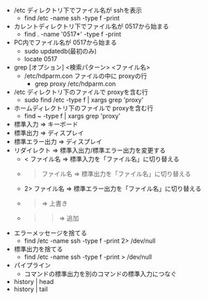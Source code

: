 - /etc ディレクトリ下でファイル名が sshを表示
    -  find /etc -name ssh -type f -print
- カレントディレクトリ下でファイル名が 0517から始まる
    - find . -name '0517*' -type f -print
- PC内でファイル名が 0517から始まる
    - sudo updatedb(最初のみ)
    - locate 0517
- grep [オプション] <検索パターン> <ファイル名>
    - /etc/hdparm.con ファイルの中に proxyの行
        - grep proxy /etc/hdparm.con
- /etc ディレクトリ下のファイルで proxyを含む行
    - sudo find /etc -type f | xargs grep 'proxy'
- ホームディレクトリ下のファイルで proxyを含む行
    - find ~ -type f | xargs grep 'proxy'
- 標準入力 => キーボード
- 標準出力 => ディスプレイ
- 標準エラー出力 =>  ディスプレイ
- リダイレクト => 標準入出力/標準エラー出力を変更する
    - < ファイル名 => 標準入力を「ファイル名」に切り替える
    - > ファイル名 => 標準出力を「ファイル名」に切り替える
    - 2> ファイル名 => 標準エラー出力を「ファイル名」に切り替える
    - > => 上書き
    - >> => 追加
- エラーメッセージを捨てる
    -  find /etc -name ssh -type f -print 2> /dev/null
- 標準出力を捨てる
    -  find /etc -name ssh -type f -print > /dev/null
- パイプライン
    - コマンドの標準出力を別のコマンドの標準入力につなぐ
- history | head
- history | tail